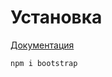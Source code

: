 <link rel="stylesheet" href="../../VSCODE/markdown.css">

# Установка

[Документация](https://getbootstrap.com/)

```bash
npm i bootstrap
```
